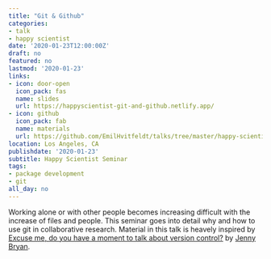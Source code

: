 ```yaml
---
title: "Git & Github"
categories:
- talk
- happy scientist
date: '2020-01-23T12:00:00Z'
draft: no
featured: no
lastmod: '2020-01-23'
links:
- icon: door-open
  icon_pack: fas
  name: slides
  url: https://happyscientist-git-and-github.netlify.app/
- icon: github
  icon_pack: fab
  name: materials
  url: https://github.com/EmilHvitfeldt/talks/tree/master/happy-scientist_git-and-github
location: Los Angeles, CA
publishdate: '2020-01-23'
subtitle: Happy Scientist Seminar
tags:
- package development
- git
all_day: no
---
```


Working alone or with other people becomes increasing difficult with the increase of files and people. This seminar goes into detail why and how to use git in collaborative research.
Material in this talk is heavely inspired by [Excuse me, do you have a moment to talk about version control?](https://peerj.com/preprints/3159v2/) by [Jenny Bryan](https://twitter.com/JennyBryan).
